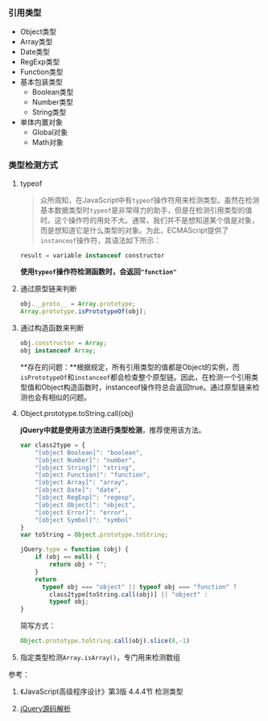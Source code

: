 ### 引用类型

- Object类型
- Array类型
- Date类型
- RegExp类型
- Function类型
- 基本包装类型
  - Boolean类型
  - Number类型
  - String类型
- 单体内置对象
  - Global对象
  - Math对象

### 类型检测方式

1. typeof
     > 众所周知，在JavaScript中有`typeof`操作符用来检测类型。虽然在检测基本数据类型时`typeof`是非常得力的助手，但是在检测引用类型的值时。这个操作符的用处不大。通常，我们并不是想知道某个值是对象，而是想知道它是什么类型的对象。为此，ECMAScript提供了`instanceof`操作符，其语法如下所示：

     ```javascript
     result = variable instanceof constructor
     ```
     **使用`typeof`操作符检测函数时，会返回`"function"`**


2. 通过原型链来判断

   ```javascript
   obj.__proto__ = Array.prototype;
   Array.prototype.isPrototypeOf(obj);
   ```

3. 通过构造函数来判断

   ```javascript
   obj.constructor = Array;
   obj instanceof Array;
   ```
   **存在的问题：**根据规定，所有引用类型的值都是Object的实例，而`isPrototypeOf`和`instanceof`都会检查整个原型链。因此，在检测一个引用类型值和Object构造函数时，instanceof操作符总会返回true。通过原型链来检测也会有相似的问题。

4. Object.prototype.toString.call(obj)

   **jQuery中就是使用该方法进行类型检测**，推荐使用该方法。

   ```javascript
   var class2type = {
       "[object Boolean]": "boolean",
       "[object Number]": "number",
       "[object String]": "string",
       "[object Function]": "function",
       "[object Array]": "array",
       "[object Date]": "date",
       "[object RegExp]": "regexp",
       "[object Object]": "object",
       "[object Error]": "error",
       "[object Symbol]": "symbol"
   }
   var toString = Object.prototype.toString;
   
   jQuery.type = function (obj) {
       if (obj == null) {
           return obj + "";
       }
       return 
         typeof obj === "object" || typeof obj === "function" ? 
           class2type[toString.call(obj)] || "object" : 
           typeof obj;
   }
   ```

   简写方式：

   ```javascript
   Object.prototype.toString.call(obj).slice(8,-1)
   ```

5. 指定类型检测`Array.isArray()`，专门用来检测数组

参考：
1. 《JavaScript高级程序设计》第3版 4.4.4节 检测类型

2. [jQuery源码解析](https://github.com/songjinzhong/JQuerySource/tree/master/01-%E6%80%BB%E4%BD%93%E6%9E%B6%E6%9E%84)